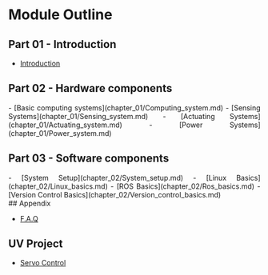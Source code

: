 # Module Outline

## Part 01 - Introduction

- [Introduction](README.md)

## Part 02 - Hardware components

<div align="justify">
- [Basic computing systems](chapter_01/Computing_system.md)
- [Sensing Systems](chapter_01/Sensing_system.md)
- [Actuating Systems](chapter_01/Actuating_system.md)
- [Power Systems](chapter_01/Power_system.md)
</div>

## Part 03 - Software components
<div align="justify">
- [System Setup](chapter_02/System_setup.md)
- [Linux Basics](chapter_02/Linux_basics.md)
- [ROS Basics](chapter_02/Ros_basics.md)
- [Version Control Basics](chapter_02/Version_control_basics.md)
</div>
## Appendix

- [F.A.Q](appendix/faq.md)

## UV Project

- [Servo Control]()
